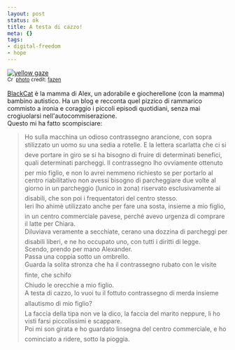 ```yaml
--- 
layout: post
status: ok
title: A testa di cazzo!
meta: {}
tags: 
- digital-freedom
- hope
---
```

<a href="http://www.flickr.com/photos/51035611977@N01/6185140/" title="yellow gaze" target="_blank"><img src="http://farm1.static.flickr.com/4/6185140_ea15779fb0.jpg" alt="yellow gaze" border="0" /></a>  
<small><a href="http://creativecommons.org/licenses/by/2.0/" title="Attribution License" target="_blank"><img src="http://www.lastknight.com/wp-content/plugins/photo-dropper/images/cc.png" alt="Creative Commons License" border="0" width="16" height="16" align="absmiddle" /></a> <a href="http://www.photodropper.com/photos/" target="_blank">photo</a> credit: <a href="http://www.flickr.com/photos/51035611977@N01/6185140/" title="fazen" target="_blank">fazen</a></small>  
    
[BlackCat][1] è la mamma di Alex, un adorabile e giocherellone (con la mamma) bambino autistico. Ha un blog e recconta quel pizzico di rammarico commisto a ironia e coraggio i piccoli episodi quotidiani, senza mai crogiuolarsi nell'autocommiserazione.  
Questo mi ha fatto scompisciare:  
  
> Ho sulla macchina un odioso contrassegno arancione, con sopra stilizzato un uomo su una sedia a rotelle. E la lettera scarlatta che ci si deve portare in giro se si ha bisogno di fruire di determinati benefici, quali determinati parcheggi. Il contrassegno lho ovviamente ottenuto per mio figlio, e non lo avrei nemmeno richiesto se per portarlo al centro riabilitativo non avessi bisogno di parcheggiare due volte al giorno in un parcheggio (lunico in zona) riservato esclusivamente ai disabili, che son poi i frequentatori del centro stesso.  
> Ieri lho ahimè utilizzato anche per fare una sosta, insieme a mio figlio, in un centro commerciale pavese, perché avevo urgenza di comprare il latte per Chiara.  
> Diluviava veramente a secchiate, cerano una dozzina di parcheggi per disabili liberi, e ne ho occupato uno, con tutti i diritti di legge.  
> Scendo, prendo per mano Alexander.  
> Passa una coppia sotto un ombrello.  
> Guarda la solita stronza che ha il contrassegno rubato con le visite finte, che schifo  
> Chiudo le orecchie a mio figlio.  
> A testa di cazzo, lo vuoi tu il fottuto contrassegno di merda insieme allautismo di mio figlio?  
> La faccia della tipa non ve la dico, la faccia del marito neppure, li ho visti farsi piccolissimi e scappare.  
> Poi mi son girata e ho guardato linsegna del centro commerciale, e ho cominciato a ridere, sotto la pioggia.  
  
[1]: http://blackcat.bloggy.biz/archive/3453.html 
